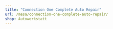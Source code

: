 ```yaml
---
title: "Connection One Complete Auto Repair"
url: /mesa/connection-one-complete-auto-repair/
shop: Autowerkstatt
---
```


